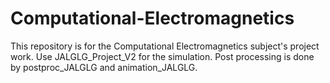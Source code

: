 # Computational-Electromagnetics
This repository is for the Computational Electromagnetics subject's project work.
Use JALGLG_Project_V2 for the simulation.
Post processing is done by postproc_JALGLG and animation_JALGLG.

